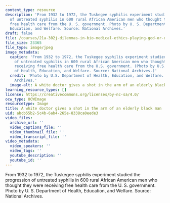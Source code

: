 ```yaml
---
content_type: resource
description: 'From 1932 to 1972, the Tuskegee syphilis experiment studied the progression
  of untreated syphilis in 600 rural African American men who thought they were receiving
  free health care from the U. S. government. Photo by U. S. Department of Health,
  Education, and Welfare. Source: National Archives.'
draft: false
file: /courses/21a-302j-dilemmas-in-bio-medical-ethics-playing-god-or-doing-good-fall-2013/abcb55b25c4b6ab4265e8338ca0eede3_21a-302jf13.jpg
file_size: 23365
file_type: image/jpeg
image_metadata:
  caption: 'From 1932 to 1972, the Tuskegee syphilis experiment studied the progression
    of untreated syphilis in 600 rural African American men who thought they were
    receiving free health care from the U.S. government. (Photo by U.S. Department
    of Health, Education, and Welfare. Source: National Archives.)'
  credit: 'Photo by U.S. Department of Health, Education, and Welfare. Source: National
    Archives.'
  image-alt: A white doctor gives a shot in the arm of an elderly black man.
learning_resource_types: []
license: https://creativecommons.org/licenses/by-nc-sa/4.0/
ocw_type: OCWImage
resourcetype: Image
title: A white doctor gives a shot in the arm of an elderly black man
uid: abcb55b2-5c4b-6ab4-265e-8338ca0eede3
video_files:
  archive_url: ''
  video_captions_file: ''
  video_thumbnail_file: ''
  video_transcript_file: ''
video_metadata:
  video_speakers: ''
  video_tags: ''
  youtube_description: ''
  youtube_id: ''
---
```

From 1932 to 1972, the Tuskegee syphilis experiment studied the progression of untreated syphilis in 600 rural African American men who thought they were receiving free health care from the U. S. government. Photo by U. S. Department of Health, Education, and Welfare. Source: National Archives.
